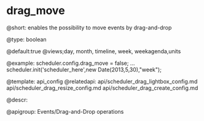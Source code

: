 drag_move
=============

@short: enables the possibility to move events by drag-and-drop
	

@type: boolean

@default:true
@views;day, month, timeline, week, weekagenda,units

@example:
scheduler.config.drag_move = false;
...
scheduler.init('scheduler_here',new Date(2013,5,30),"week");

@template:	api_config
@relatedapi:
	api/scheduler_drag_lightbox_config.md
    api/scheduler_drag_resize_config.md
    api/scheduler_drag_create_config.md

@descr:

@apigroup: Events/Drag-and-Drop operations
